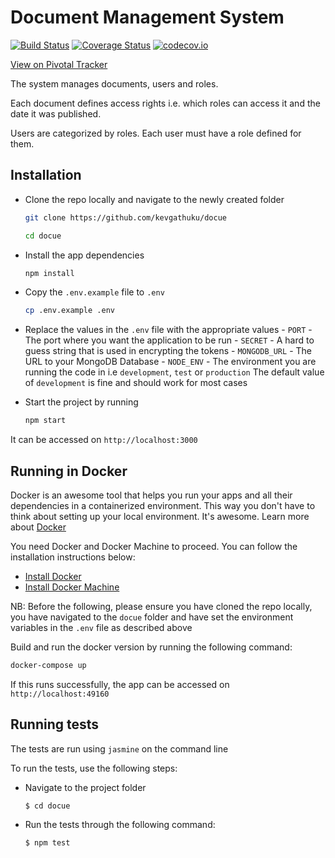 # Document Management System

[![Build Status](https://travis-ci.org/kevgathuku/docue.svg?branch=master)](https://travis-ci.org/kevgathuku/docue)   [![Coverage Status](https://coveralls.io/repos/github/kevgathuku/docue/badge.svg?branch=master)](https://coveralls.io/github/kevgathuku/docue?branch=master) [![codecov.io](https://codecov.io/github/kevgathuku/docue/coverage.svg?branch=master)](https://codecov.io/github/kevgathuku/docue?branch=master)

[View on Pivotal Tracker](https://www.pivotaltracker.com/n/projects/1515788)

The system manages documents, users and roles.

Each document defines access rights i.e. which roles can access it and the date it was published.

Users are categorized by roles. Each user must have a role defined for them.

## Installation

- Clone the repo locally and navigate to the newly created folder

    ```bash
    git clone https://github.com/kevgathuku/docue
    
    cd docue
    ```


 - Install the app dependencies

    ```bash
    npm install
    ```

 - Copy the `.env.example` file to `.env`

     ```bash
     cp .env.example .env
     ```

 - Replace the values in the `.env` file with the appropriate values
         - `PORT` - The port where you want the application to be run
         - `SECRET` - A hard to guess string that is used in encrypting the tokens
         - `MONGODB_URL` - The URL to your MongoDB Database
         - `NODE_ENV` - The environment you are running the code in i.e `development`, `test` or `production`
             The default value of `development` is fine and should work for most cases

 - Start the project by running

    ```bash
    npm start
    ```

  It can be accessed on `http://localhost:3000`

## Running in Docker

Docker is an awesome tool that helps you run your apps and all their dependencies in a containerized environment. This way you don't have to think about setting up your local environment. It's awesome. Learn more about [Docker](https://www.docker.com/what-docker)

You need Docker and Docker Machine to proceed. You can follow the installation instructions below:

 - [Install Docker](https://docs.docker.com/engine/installation/)
 - [Install Docker Machine](https://docs.docker.com/machine/install-machine/)

NB: Before the following, please ensure you have cloned the repo locally, you have navigated to the `docue` folder and have set the environment variables in the `.env` file as described above

Build and run the docker version by running the following command:

```bash
docker-compose up

```

If this runs successfully, the app can be accessed on `http://localhost:49160`

## Running tests

The tests are run using `jasmine` on the command line

To run the tests, use the following steps:

 - Navigate to the project folder

    `$ cd docue`

 - Run the tests through the following command:

    `$ npm test`

